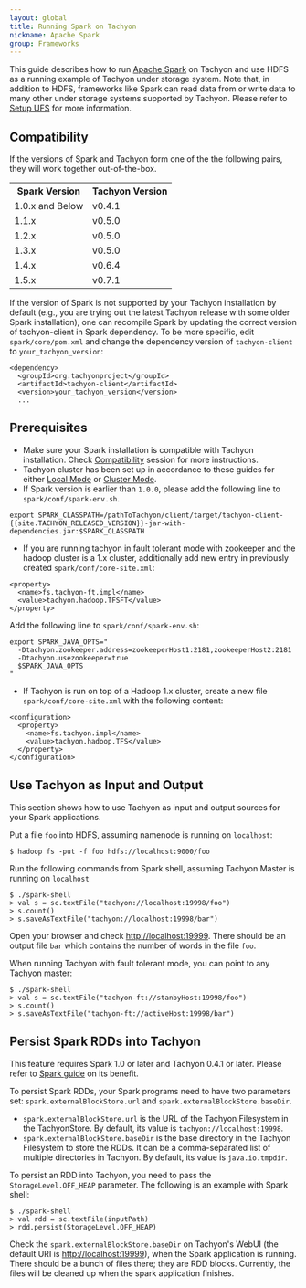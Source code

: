 ```yaml
---
layout: global
title: Running Spark on Tachyon
nickname: Apache Spark
group: Frameworks
---
```


This guide describes how to run [Apache Spark](http://spark-project.org/) on Tachyon and use HDFS
 as a running example of Tachyon under storage system. Note that, in addition to HDFS, frameworks like Spark can read data from or write data to many other under storage systems supported by Tachyon. Please refer to [Setup UFS](Setup-UFS.html) for more information. 

## Compatibility

If the versions of Spark and Tachyon form one of the the following pairs, they will work together out-of-the-box. 
<table class="table">
<tr><th>Spark Version</th><th>Tachyon Version</th></tr>
<tr>
  <td> 1.0.x and Below </td>
  <td> v0.4.1 </td>
</tr>
<tr>
  <td> 1.1.x </td>
  <td> v0.5.0 </td>
</tr>
<tr>
  <td> 1.2.x </td>
  <td> v0.5.0 </td>
</tr>
<tr>
  <td> 1.3.x </td>
  <td> v0.5.0 </td>
</tr>
<tr>
  <td> 1.4.x </td>
  <td> v0.6.4 </td>
</tr>
<tr>
  <td> 1.5.x </td>
  <td> v0.7.1 </td>
</tr>
</table>

If the version of Spark is not supported by your Tachyon installation by default (e.g., you are trying out the latest Tachyon release with some older Spark installation), one can recompile Spark by 
updating the correct version of tachyon-client in Spark dependency. To be more specific, edit `spark/core/pom.xml` and change the dependency version of `tachyon-client` to `your_tachyon_version`:

~~~ pom
<dependency>
  <groupId>org.tachyonproject</groupId>
  <artifactId>tachyon-client</artifactId>
  <version>your_tachyon_version</version>
  ...
~~~

## Prerequisites

* Make sure your Spark installation is compatible with Tachyon installation. Check [Compatibility](#compatibility) session for more instructions.
* Tachyon cluster has been set up in accordance to these guides for either [Local Mode](Running-Tachyon-Locally.html) or [Cluster Mode](Running-Tachyon-on-a-Cluster.html).
* If Spark version is earlier than `1.0.0`, please add the following line to `spark/conf/spark-env.sh`.

~~~
export SPARK_CLASSPATH=/pathToTachyon/client/target/tachyon-client-{{site.TACHYON_RELEASED_VERSION}}-jar-with-dependencies.jar:$SPARK_CLASSPATH
~~~

* If you are running tachyon in fault tolerant mode with zookeeper and the hadoop cluster is a 1.x cluster,
  additionally add new entry in previously created `spark/conf/core-site.xml`:

~~~
<property>
  <name>fs.tachyon-ft.impl</name>
  <value>tachyon.hadoop.TFSFT</value>
</property>
~~~

Add the following line to `spark/conf/spark-env.sh`:

~~~
export SPARK_JAVA_OPTS="
  -Dtachyon.zookeeper.address=zookeeperHost1:2181,zookeeperHost2:2181
  -Dtachyon.usezookeeper=true
  $SPARK_JAVA_OPTS
"
~~~

* If Tachyon is run on top of a Hadoop 1.x cluster, create a new file `spark/conf/core-site.xml` with the following content:

~~~
<configuration>
  <property>
    <name>fs.tachyon.impl</name>
    <value>tachyon.hadoop.TFS</value>
  </property>
</configuration>
~~~


## Use Tachyon as Input and Output
This section shows how to use Tachyon as input and output sources for your Spark applications.

Put a file `foo` into HDFS, assuming namenode is running on `localhost`:

~~~
$ hadoop fs -put -f foo hdfs://localhost:9000/foo
~~~

Run the following commands from Spark shell, assuming Tachyon Master is running on `localhost` 

~~~
$ ./spark-shell
> val s = sc.textFile("tachyon://localhost:19998/foo")
> s.count()
> s.saveAsTextFile("tachyon://localhost:19998/bar")
~~~

Open your browser and check [http://localhost:19999](http://localhost:19999). There should be an output file `bar` which contains the number of words in the file `foo`. 

When running Tachyon with fault tolerant mode, you can point to any Tachyon master:

~~~
$ ./spark-shell
> val s = sc.textFile("tachyon-ft://stanbyHost:19998/foo")
> s.count()
> s.saveAsTextFile("tachyon-ft://activeHost:19998/bar")
~~~

## Persist Spark RDDs into Tachyon

This feature requires Spark 1.0 or later and Tachyon 0.4.1 or later.  Please refer to [Spark guide](http://spark.apache.org/docs/latest/programming-guide.html#rdd-persistence) on its benefit.

To persist Spark RDDs, your Spark programs need to have two parameters set: `spark.externalBlockStore.url` and `spark.externalBlockStore.baseDir`.
 
* `spark.externalBlockStore.url` is the URL of the Tachyon Filesystem in the TachyonStore. By default, its value is `tachyon://localhost:19998`.
* `spark.externalBlockStore.baseDir` is the base directory in the Tachyon Filesystem to store the RDDs. It can be a comma-separated list of multiple directories in Tachyon. By default, its value is `java.io.tmpdir`.

To persist an RDD into Tachyon, you need to pass the `StorageLevel.OFF_HEAP` parameter. The following is an example with Spark shell:

~~~
$ ./spark-shell
> val rdd = sc.textFile(inputPath)
> rdd.persist(StorageLevel.OFF_HEAP)
~~~

Check the `spark.externalBlockStore.baseDir` on Tachyon's WebUI (the default URI is [http://localhost:19999](http://localhost:19999)), when the Spark application is running. There should be a bunch of files there; they are RDD blocks. Currently, the files will be cleaned up when the spark application finishes.

